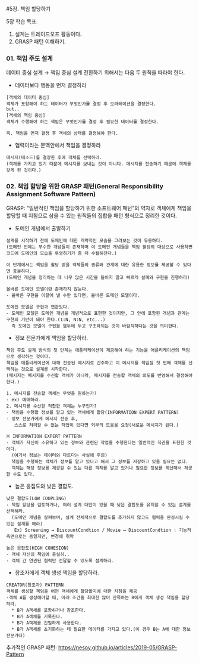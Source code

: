 #5장. 책임 할당하기

5장 학습 목표.
1. 설계는 트레이드오프 활동이다.
2. GRASP 패턴 이해하기.

### 01. 책임 주도 설계
데이터 중심 설계 → 책임 중심 설계 전환하기 위해서는 다음 두 원칙을 따라야 한다.

- 데이터보다 행동을 먼저 결정하라
````text
[객체의 데이터 중심]
객체가 포함해야 하는 데이터가 무엇인가를 결정 후 오퍼레이션을 결정한다.
but..
[객체의 책임 중심]
객체가 수행해야 하는 책임은 무엇인가를 결정 후 필요한 데이터를 결정한다.

즉. 책임을 먼저 결정 후 객체의 상태를 결정해야 한다.
````

- 협력이라는 문맥안에서 책임을 결정하라
````text
메시지(메소드)를 결장한 후에 객체를 선택하라.
(객체를 가지고 있기 때문에 메시지를 보내는 것이 아니다. 메시지를 전송하기 때문에 객체를 갖게 된 것이다.)
````

### 02. 책임 할당을 위한 GRASP 패턴(General Responsibility Assignment Software Pattern)
GRASP: "일반적인 책임을 할당하기 위한 소프트웨어 패턴"의 약자로 객체에게 책임을 할당할 때 지침으로 삼을 수 있는 원칙들의 집합을 패턴 형식으로 정리한 것이다.

- 도메인 개념에서 출발하기
````text
설계를 시작하기 전에 도메인에 대한 개략적인 모습을 그려보는 것이 유용하다.
(도메인 안에는 무수한 개념들이 존재하며 이 도메인 개념들을 책임 할당의 대상으로 사용하면  코드에 도메인의 모습을 투영하기가 좀 더 수월해진다.)

이 단계에서는 책임을 할당 받을 객체들의 종류와 관계에 대한 유용한 정보를 제공할 수 있다면 충분하다.
(도매인 개념을 정리하는 데 너무 많은 시간을 들이지 말고 빠르게 설꼐와 구현을 진행하라)

올바른 도메인 모델이란 존재하지 않는다.
- 올바른 구현을 이끌어 낼 수만 있다면, 올바른 도메인 모델이다.

도메인 모델은 구현과 연관있다.
- 도메인 모델은 도메인 개념을 개념적으로 표헌한 것이지만, 그 안에 포함된 개념과 관계는 구현의 기반이 돼야 한다.(1:N, N:N, etc...)
  즉 도메인 모델이 구현을 염두에 두고 구조화되는 것이 바람직하다는 것을 의미한다.  
````

- 정보 전문가에게 책임을 할당하라.
```text
책임 주도 설계 방식의 첫 단계는 애플리케이션이 제공해야 하는 기능을 애플리케이션의 책임으로 생각하는 것이다.
책임을 애플리케이션에 대해 전송된 메시지로 간주하고 이 메시지를 책임질 첫 번째 객체를 선택하는 것으로 설계를 시작한다.
(메시지는 메시지를 수신할 객체가 아니라, 메시지를 전송할 객체의 의도를 반영해서 결정해야 한다.)

1. 메시지를 전송할 객체는 무엇을 원하는가?
- ex) 예매하라.
2. 메시지를 수산할 적합한 객체는 누구인가?
- 책임을 수행할 정보를 알고 있는 객체에게 할당(INFORMATION EXPERT PATTERN)
- 정보 전문가에게 메시지 전송 후, 
   스스로 처리할 수 없는 작업이 있다면 외부의 도움을 요청(새로운 메시지가 된다.)

※ INFORMATION EXPERT PATTERN
- 객체가 자신이 소유하고 있는 정보와 관련된 작업을 수행한다는 일반적인 직관을 표현한 것이다.
  (여기서 정보는 데이터와 다르다는 사실에 주의)
  책임을 수행하는 객체가 정보를 알고 있다고 해서 그 정보를 저장하고 있을 필요는 없다.
  객체는 해당 정보를 제공할 수 있는 다른 객체를 알고 있거나 필요한 정보를 계산해서 제공할 수도 있다.
```

- 높은 응집도와 낮은 결합도.
```text
낮은 결합도(LOW COUPLING)
- 책임 할당을 검토하거나, 여러 설계 대안이 있을 때 낮은 결합도를 유지할 수 있는 설계를 선택해라.
  (도메인 개념을 살펴보며, 설계 전체적으로 결합도를 추가하지 않고도 협력을 완성시킬 수 있는 설계를 해라)
   Ex) Screening ↔ DiscountCondtion / Movie ↔ DiscountCondtion : 기능적 측면으로는 동일지만, 변경에 취약

높은 응잡도(HIGH COHESION)
- 객체 자신의 책임에 충실히..
- 객체 간 연관된 협력만 전달할 수 있도록 설계하라. 
```

- 창조자에게 객체 생성 책임을 할당하라.
````text
CREATOR(창조자) PATTERN
객체를 생성할 책임을 어떤 객체에게 할당할지에 대한 지침을 제공
-객체 A를 생성해야할 때, 아래 조건을 최대한 많이 만족하는 B에게 객체 생성 책임을 할당하라.
  * B가 A객체를 포함하거나 참조한다.
  * B가 A객체를 기록한다.
  * B가 A객체를 긴밀하게 사용한다.
  * B가 A객체를 초기화하는 데 필요한 데이터를 가지고 있다.(이 경우 B는 A에 대한 정보 전문가다)

````

추가적인 GRASP 패턴: https://nesoy.github.io/articles/2019-05/GRASP-Pattern

